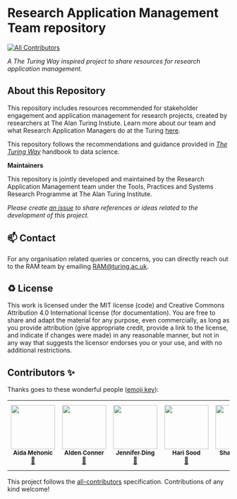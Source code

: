 # Research Application Management Team repository
<!-- ALL-CONTRIBUTORS-BADGE:START - Do not remove or modify this section -->
[![All Contributors](https://img.shields.io/badge/all_contributors-5-orange.svg?style=flat-square)](#contributors-)
<!-- ALL-CONTRIBUTORS-BADGE:END -->

*A The Turing Way inspired project to share resources for research application management.*

## About this Repository

This repository includes resources recommended for stakeholder engagement and application management for research projects, created by researchers at The Alan Turing Instiute. Learn more about our team and what Research Application Managers do at the Turing [here](https://www.turing.ac.uk/research/research-programmes/tools-practices-and-systems/research-application-management).

This repository follows the recommendations and guidance provided in *[The Turing Way](https://the-turing-way.netlify.app/welcome)* handbook to data science.

**Maintainers**

This repository is jointly developed and maintained by the Research Application Management team under the Tools, Practices and Systems Research Programme at The Alan Turing Institute.

*Please create [an issue](../../issues) to share references or ideas related to the development of this project.*

📫 Contact
---

For any organisation related queries or concerns, you can directly reach out to the RAM team by emailing [RAM@turing.ac.uk](mailto:RAM@turing.ac.uk).

♻️ License
---

This work is licensed under the MIT license (code) and Creative Commons Attribution 4.0 International license (for documentation).
You are free to share and adapt the material for any purpose, even commercially,
as long as you provide attribution (give appropriate credit, provide a link to the license,
and indicate if changes were made) in any reasonable manner, but not in any way that suggests the
licensor endorses you or your use, and with no additional restrictions.

## Contributors ✨

Thanks goes to these wonderful people ([emoji key](https://allcontributors.org/docs/en/emoji-key)):

<!-- ALL-CONTRIBUTORS-LIST:START - Do not remove or modify this section -->
<!-- prettier-ignore-start -->
<!-- markdownlint-disable -->
<table>
  <tr>
 
   <td align="center"><a href="https://github.com/AidaMehonic"><img src="https://avatars.githubusercontent.com/u/45169136?v=4" width="100px;" alt=""/><br /><sub><b>Aida Mehonic</b></sub></a><br /><a href="#ideas-AidaMehonic" title="RAM">🐏</a></td>
   <td align="center"><a href="https://github.com/aldenc"><img src="https://avatars.githubusercontent.com/u/20688591?v=4" width="100px;" alt=""/><br /><sub><b>Alden Conner</b></sub></a><br /><a href="#ideas-aldenc" title="RAM">🐏</a></td>
   <td align="center"><a href="https://github.com/dingaaling"><img src="https://avatars.githubusercontent.com/u/5104098?v=4" width="100px;" alt=""/><br /><sub><b>Jennifer Ding</b></sub></a><br /><a href="#ideas-dingaaling" title="RAM">🐏</a></td> 
   <td align="center"><a href="https://github.com/harisood"><img src="https://avatars.githubusercontent.com/u/67151373?v=4" width="100px;" alt=""/><br /><sub><b>Hari Sood</b></sub></a><br /><a href="#ideas-harisood" title="RAM">🐏</a></td>   
  <td align="center"><a href="https://github.com/S-Laher"><img src="https://avatars.githubusercontent.com/u/45235675?v=4" width="100px;" alt=""/><br /><sub><b>Shakir Laher</b></sub></a><br /><a href="#ideas-S-Laher" title="RAM">🐏</a></td> 
  <td align="center"><a href="https://github.com/camirincon"><img src="https://avatars.githubusercontent.com/u/80523623?v=4" width="100px;" alt=""/><br /><sub><b>Cami Rincon</b></sub></a><br /><a href="#ideas-camirincon" title="RAO">🐏</a></td> 
  <td align="center"><a href="https://github.com/kallewesterling"><img src="https://avatars.githubusercontent.com/u/7298727?v=4" width="100px;" alt=""/><br /><sub><b>Kalle Westerling</b></sub></a><br /><a href="#ideas-kallewesterling" title="RAM">🐏</a></td> 
      
  </tr>
</table>

<!-- markdownlint-restore -->
<!-- prettier-ignore-end -->

<!-- ALL-CONTRIBUTORS-LIST:END -->

This project follows the [all-contributors](https://github.com/all-contributors/all-contributors) specification. Contributions of any kind welcome!
